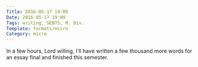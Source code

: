```yaml
---
Title: 2016-05-17 19:09
Date: 2016-05-17 19:09
Tags: writing, SEBTS, M. Div.
Template: formats/micro
Category: micro
---
```


In a few hours, Lord willing, I'll have written a few thousand more words for an essay final and finished this semester.
